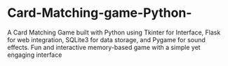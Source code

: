 # Card-Matching-game-Python-
A Card Matching Game built with Python using Tkinter for Interface, Flask for web integration, SQLite3 for data storage, and Pygame for sound effects. Fun and interactive memory-based game with a simple yet engaging interface
